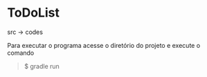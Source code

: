 # ToDoList

src -> codes

Para executar o programa acesse o diretório do projeto e execute o comando
>$ gradle run